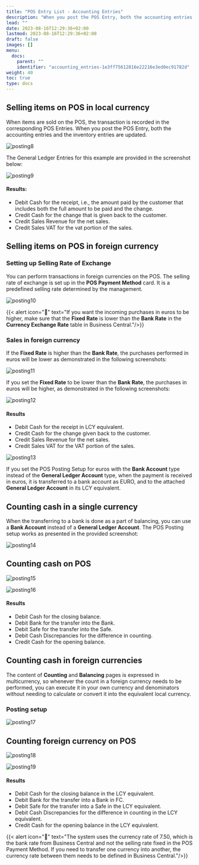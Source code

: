 ```yaml
---
title: "POS Entry List - Accounting Entries"
description: "When you post the POS Entry, both the accounting entries and the inventory entries are updated."
lead: ""
date: 2023-08-16T12:29:36+02:00
lastmod: 2023-08-16T12:29:36+02:00
draft: false
images: []
menu:
  docs:
    parent: ""
    identifier: "accounting_entries-1e3ff75612816e22216e3ed0ec91782d"
weight: 40
toc: true
type: docs
---
```


## Selling items on POS in local currency 

When items are sold on the POS, the transaction is recorded in the corresponding POS Entries. When you post the POS Entry, both the accounting entries and the inventory entries are updated.  

![posting8](posting8.png)

The General Ledger Entries for this example are provided in the screenshot below:

![posting9](posting9.PNG)

#### Results:

- Debit Cash for the receipt, i.e., the amount paid by the customer that includes both the full amount to be paid and the change.
- Credit Cash for the change that is given back to the customer.
- Credit Sales Revenue for the net sales.
- Credit Sales VAT for the vat portion of the sales.


## Selling items on POS in foreign currency 

### Setting up Selling Rate of Exchange

You can perform transactions in foreign currencies on the POS. The selling rate of exchange is set up in the **POS Payment Method** card. It is a predefined selling rate determined by the management.

![posting10](posting10.PNG)

{{< alert icon="📝" text="If you want the incoming purchases in euros to be higher, make sure that the <b>Fixed Rate</b> is lower than the <b>Bank Rate</b> in the <b>Currency Exchange Rate</b> table in Business Central."/>}}

### Sales in foreign currency

If the **Fixed Rate** is higher than the **Bank Rate**, the purchases performed in euros will be lower as demonstrated in the following screenshots:

![posting11](posting11.png)

If you set the **Fixed Rate** to be lower than the **Bank Rate**, the purchases in euros will be higher, as demonstrated in the following screenshots:

![posting12](posting12.png)

#### Results

- Debit Cash for the receipt in LCY equivalent.
- Credit Cash for the change given back to the customer.
- Credit Sales Revenue for the net sales.
- Credit Sales VAT for the VAT portion of the sales.


![posting13](posting13.png)

If you set the POS Posting Setup for euros with the **Bank Account** type instead of the **General Ledger Account** type, when the payment is received in euros, it is transferred to a bank account as EURO, and to the attached **General Ledger Account** in its LCY equivalent. 

## Counting cash in a single currency

When the transferring to a bank is done as a part of balancing, you can use a **Bank Account** instead of a **General Ledger Account**. The POS Posting setup works as presented in the provided screenshot:

![posting14](posting14.png)

## Counting cash on POS

![posting15](posting15.png)

![posting16](posting16.png)

#### Results

- Debit Cash for the closing balance.
- Debit Bank for the transfer into the Bank.
- Debit Safe for the transfer into the Safe.
- Debit Cash Discrepancies for the difference in counting.
- Credit Cash for the opening balance.

## Counting cash in foreign currencies

The content of **Counting** and **Balancing** pages is expressed in multicurrency, so whenever the count in a foreign currency needs to be performed, you can execute it in your own currency and denominators without needing to calculate or convert it into the equivalent local currency.

### Posting setup

![posting17](posting17.png)

## Counting foreign currency on POS

![posting18](posting18.png)

![posting19](posting19.png)

#### Results

- Debit Cash for the closing balance in the LCY equivalent.
- Debit Bank for the transfer into a Bank in FC.
- Debit Safe for the transfer into a Safe in the LCY equivalent.
- Debit Cash Discrepancies for the difference in counting in the LCY equivalent.
- Credit Cash for the opening balance in the LCY equivalent.

{{< alert icon="📝" text="The system uses the currency rate of 7.50, which is the bank rate from Business Central and not the selling rate fixed in the POS Payment Method. If you need to transfer one currency into another, the currency rate between them needs to be defined in Business Central."/>}}